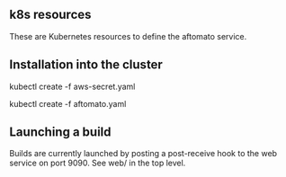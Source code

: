 k8s resources
------------

These are Kubernetes resources to define the aftomato service.

Installation into the cluster
-----------------------------

kubectl create -f aws-secret.yaml

kubectl create -f aftomato.yaml

Launching a build
---------

Builds are currently launched by posting a post-receive hook to the
web service on port 9090.  See web/ in the top level.


